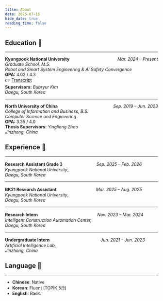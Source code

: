 ```yaml
---
title: About
date: 2025-07-16
hide_date: true
reading_time: false
---
```


## Education 📖

<hr>

<div style="display: flex; justify-content: space-between; align-items: baseline;">
  <div><strong>Kyungpook National University</strong></div>
  <div><em>Mar. 2024 – Present</em></div>
</div>
<em>Graduate School, M.S.</em><br>
<em>Robot and Smart System Engineering & AI Safety Convergence</em><br>
<strong>GPA:</strong> 4.02 / 4.3<br>  
<div>
  👉 <a href="/uploads/transcript.jpg" target="_blank">Transcript</a>
</div>
<strong>Supervisors:</strong> <em>Bubryur Kim</em><br>
<em>Daegu, South Korea</em>

<hr>

<div style="display: flex; justify-content: space-between; align-items: baseline;">
  <div><strong>North University of China</strong></div>
  <div><em>Sep. 2019 – Jun. 2023</em></div>
</div>
<em>College of Information and Business, B.S.</em><br>
<em>Computer Science and Engineering</em><br>
<strong>GPA:</strong> 3.35 / 4.0<br>
<strong>Thesis Supervisors:</strong> <em>Yingliang Zhao</em><br>
<em>Jinzhong, China</em>


## Experience 💼

---

**Research Assistant Grade 3**　　　　　　　　*Sep. 2025 – Feb. 2026*  
*Kyungpook National University*,  
*Daegu, South Korea*

---

**BK21 Research Assistant**　　　　　　　　　 *Mar. 2025 – Aug. 2025*  
*Kyungpook National University*,  
*Daegu, South Korea*

---

**Research Intern**　　　　　　　　　　　　　　*Nov. 2023 – Mar. 2024*  
*Intelligent Construction Automation Center,*  
*Daegu, South Korea*  

---

**Undergraduate Intern**　　　　　　　　　　　　*Jun. 2021 – Jun. 2023*  
*Artificial Intelligence Lab,*  
*Jinzhong, China*  


## Language 💬

---

- **Chinese**: Native
- **Korean**: Fluent (TOPIK 5급)
- **English**: Basic